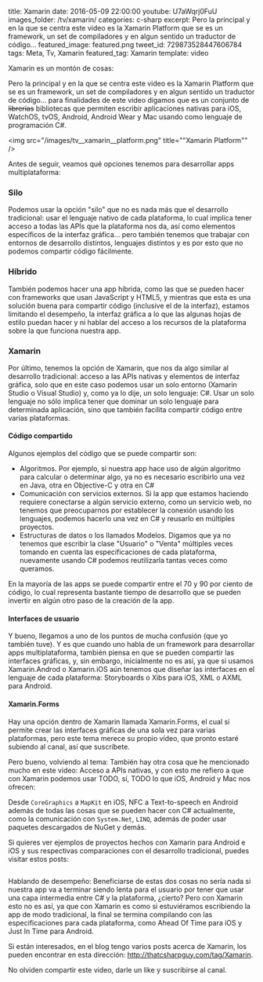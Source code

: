 title: Xamarin
date: 2016-05-09 22:00:00
youtube: U7aWqrj0FuU
images_folder: /tv/xamarin/
categories: c-sharp
excerpt: Pero la principal y en la que se centra este video es la Xamarin Platform que se es un framework, un set de compiladores y en algun sentido un traductor de código...
featured_image: featured.png
tweet_id: 729873528447606784
tags: Meta, Tv, Xamarin
featured_tag: Xamarin
template: video

Xamarin es un montón de cosas: 

Pero la principal y en la que se centra este video es la Xamarin Platform que se es un framework, un set de compiladores y en algun sentido un traductor de código... para finalidades de este video digamos que es un conjunto de <strike>librerías</strike> bibliotecas que permiten escribir aplicaciones nativas para iOS, WatchOS, tvOS, Android, Android Wear y Mac usando como lenguaje de programación C#. 

<img src="/images/tv__xamarin__platform.png" title=""Xamarin Platform"" />

Antes de seguir, veamos qué opciones tenemos para desarrollar apps multiplataforma:

### Silo

Podemos usar la opción "silo" que no es nada más que el desarrollo tradicional: usar el lenguaje nativo de cada plataforma, lo cual implica tener acceso a todas las APIs que la plataforma nos da, así como elementos específicos de la interfaz gráfica... pero también tenemos que trabajar con entornos de desarrollo distintos, lenguajes distintos y es por esto que no podemos compartir código fácilmente.

### Híbrido

También podemos hacer una app híbrida, como las que se pueden hacer con frameworks que usan JavaScript y HTML5, y mientras que esta es una solución buena para compartir código (inclusive el de la interfaz), estamos limitando el desempeño, la interfaz gráfica a lo que las algunas hojas de estilo puedan hacer y ni hablar del acceso a los recursos de la plataforma sobre la que funciona nuestra app.

### Xamarin

Por último, tenemos la opción de Xamarin, que nos da algo similar al desarrollo tradicional: acceso a las APIs nativas y elementos de interfaz gráfica, solo que en este caso podemos usar un solo entorno (Xamarin Studio o Visual Studio) y, como ya lo dije, un solo lenguaje: C#. Usar un solo lenguaje no sólo implica tener que dominar un solo lenguaje para determinada aplicación, sino que también facilita compartir código entre varias plataformas.

#### Código compartido  
Algunos ejemplos del código que se puede compartir son:

- Algoritmos. Por ejemplo, si nuestra app hace uso de algún algoritmo para calcular o determinar algo, ya no es necesario escribirlo una vez en Java, otra en Objective-C y otra en C#
- Comunicación con servicios externos. Si la app que estamos haciendo requiere conectarse a algún servicio externo, como un servicio web, no tenemos que preocuparnos por establecer la conexión usando los lenguajes, podemos hacerlo una vez en C# y reusarlo en múltiples proyectos.
- Estructuras de datos o los llamados Modelos. Digamos que ya no tenemos que escribir la clase "Usuario" o "Venta" múltiples veces tomando en cuenta las especificaciones de cada plataforma, nuevamente usando C# podemos reutilizarla tantas veces como queramos.

En la mayoría de las apps se puede compartir entre el 70 y 90 por ciento de código, lo cual representa bastante tiempo de desarrollo que se pueden invertir en algún otro paso de la creación de la app.

#### Interfaces de usuario

Y bueno, llegamos a uno de los puntos de mucha confusión (que yo también tuve). Y es que cuando uno habla de un framework para desarrollar apps multiplataforma, también piensa en que se pueden compartir las interfaces gráficas, y, sin embargo, inicialmente no es así, ya que si usamos Xamarin.Androd o Xamarin.iOS aún tenemos que diseñar las interfaces en el lenguaje de cada plataforma: Storyboards o Xibs para iOS, XML o AXML para Android.

#### Xamarin.Forms

Hay una opción dentro de Xamarin llamada Xamarin.Forms, el cual sí permite crear las interfaces gráficas de una sola vez para varias plataformas, pero este tema merece su propio vídeo, que pronto estaré subiendo al canal, así que suscríbete.

Pero bueno, volviendo al tema: También hay otra cosa que he mencionado mucho en este video: Acceso a APIs nativas, y con esto me refiero a que con Xamarin podemos usar TODO, sí, TODO lo que iOS, Android y Mac nos ofrecen:

Desde `CoreGraphics` a `MapKit` en iOS, NFC a Text-to-speech en Android además de todas las cosas que se pueden hacer con C# actualmente, como la comunicación con `System.Net`, `LINQ`, además de poder usar paquetes descargados de NuGet y demás.

Si quieres ver ejemplos de proyectos hechos con Xamarin para Android e iOS y sus respectivas comparaciones con el desarrollo tradicional, puedes visitar estos posts:

<div class="pure-g">
<div class="pure-u-1 pure-u-md-1-2">
<a href="../../post/xamarin-ios-vs-traditional">
<img src="/images/tv__xamarin__swift-c-sharp.png" title=""Java vs C#"" />
</a>
</div>
<div class="pure-u-1 pure-u-md-1-2">
<a href="../../post/xamarin-android-vs-traditional-java">
<img src="/images/tv__xamarin__java-c-sharp.png" title=""Java vs C#"" />
</a>
</div>  
</div>

Hablando de desempeño: Beneficiarse de estas dos cosas no sería nada si nuestra app va a terminar siendo lenta para el usuario por tener que usar una capa intermedia entre C# y la plataforma, ¿cierto? Pero con Xamarin esto no es así, ya que con Xamarin es como si estuviéramos escribiendo la app de modo tradicional, la final se termina compilando con las especificaciones para cada plataforma, como Ahead Of Time para iOS y Just In Time para Android.

Si están interesados, en el blog tengo varios posts acerca de Xamarin, los pueden encontrar en esta dirección: 
<a href="../../tag/Xamarin">http://thatcsharpguy.com/tag/Xamarin</a>.

No olviden compartir este video, darle un like y suscribirse al canal.
